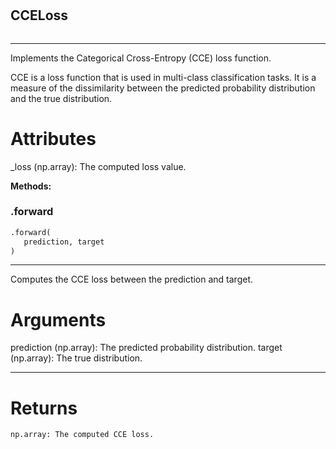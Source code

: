 #


## CCELoss
```python 

```


---
Implements the Categorical Cross-Entropy (CCE) loss function.

CCE is a loss function that is used in multi-class classification tasks.
It is a measure of the dissimilarity between the predicted probability distribution and the true distribution.

# Attributes
_loss (np.array): The computed loss value.


**Methods:**


### .forward
```python
.forward(
   prediction, target
)
```

---
Computes the CCE loss between the prediction and target.

# Arguments
prediction (np.array): The predicted probability distribution.
target (np.array): The true distribution.

---
# Returns
    np.array: The computed CCE loss.
